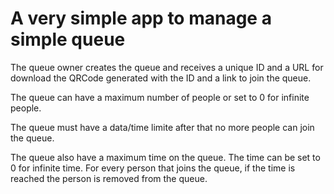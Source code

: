 # A very simple app to manage a simple queue

The queue owner creates the queue and receives a unique ID and a URL for download the QRCode generated with the ID and a link to join the queue.

The queue can have a maximum number of people or set to 0 for infinite people.

The queue must have a data/time limite after that no more people can join the queue.

The queue also have a maximum time on the queue. The time can be set to 0 for infinite time. For every person that joins the queue, if the time is reached the person is removed from the queue.

